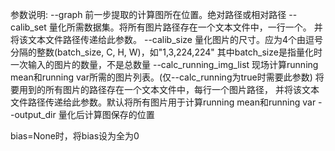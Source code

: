 参数说明:
--graph             前一步提取的计算图所在位置。绝对路径或相对路径
--calib_set         量化所需数据集。将所有图片路径存在一个文本文件中，一行一个。
                    并将该文本文件路径传递给此参数。
--calib_size        量化图片的尺寸。应为4个由逗号分隔的整数(batch_size, C, H, W)，如"1,3,224,224"
                    其中batch_size是指量化时一次输入的图片的数量，不是总数量
--calc_running_img_list     现场计算running mean和running var所需的图片列表。(仅--calc_running为true时需要此参数)
                            将要用到的所有图片的路径存在一个文本文件中，每行一个图片路径，
                            并将该文本文件路径传递给此参数。默认将所有图片用于计算running mean和running var
--output_dir        量化后计算图保存的位置


bias=None时，将bias设为全为0
